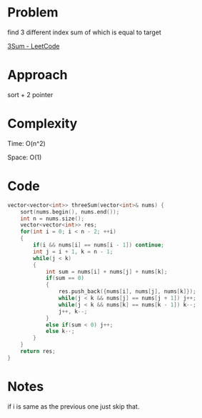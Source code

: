 # Problem

find 3 different index sum of which is equal to target

[3Sum - LeetCode](https://leetcode.com/problems/3sum/description/?envType=study-plan-v2&envId=top-interview-150)

# Approach

sort + 2 pointer

# Complexity

Time: O(n^2)

Space: O(1)

# Code

```c++
vector<vector<int>> threeSum(vector<int>& nums) {
    sort(nums.begin(), nums.end());
    int n = nums.size();
    vector<vector<int>> res;
    for(int i = 0; i < n - 2; ++i)
    {
        if(i && nums[i] == nums[i - 1]) continue;
        int j = i + 1, k = n - 1;
        while(j < k)
        {
            int sum = nums[i] + nums[j] + nums[k];
            if(sum == 0)
            {
                res.push_back({nums[i], nums[j], nums[k]});
                while(j < k && nums[j] == nums[j + 1]) j++;
                while(j < k && nums[k] == nums[k - 1]) k--;
                j++, k--;
            }
            else if(sum < 0) j++;
            else k--;
        }
    }
    return res;
}
```

# Notes

if i is same as the previous one just skip that.
